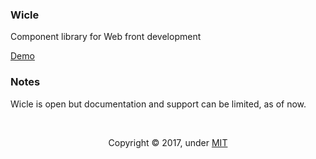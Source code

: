 ### Wicle
Component library for Web front development

[Demo](https://shnam7.github.io/wicle/)

### Notes
Wicle is open but documentation and support can be limited, as of now.

<br>
<p align="center">
  <p align=center>Copyright &copy; 2017, under <a href="./LICENSE">MIT</a></p>
</div>
